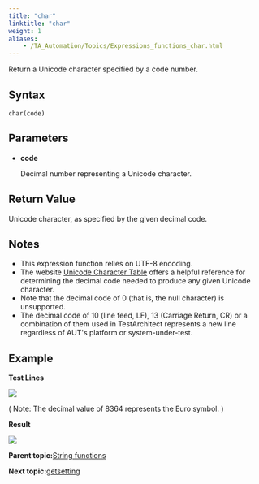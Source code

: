 ```yaml
--- 
title: "char"
linktitle: "char"
weight: 1
aliases: 
    - /TA_Automation/Topics/Expressions_functions_char.html
---
```


Return a Unicode character specified by a code number.

## Syntax

`char(code)`

## Parameters

-   **code**

    Decimal number representing a Unicode character.


## Return Value

Unicode character, as specified by the given decimal code.

## Notes

-   This expression function relies on UTF-8 encoding.
-   The website [Unicode Character Table](http://unicode-table.com/en/) offers a helpful reference for determining the decimal code needed to produce any given Unicode character.
-   Note that the decimal code of 0 \(that is, the null character\) is unsupported.
-   The decimal code of 10 \(line feed, LF\), 13 \(Carriage Return, CR\) or a combination of them used in TestArchitect represents a new line regardless of AUT's platform or system-under-test.

## Example

**Test Lines**

![](/images//Images/automationguide_stringfunction_char_pgm.png)

\( Note: The decimal value of 8364 represents the Euro symbol. \)

**Result**

![](/images//Images/automationguide_stringfunction_char_res.png)

**Parent topic:**[String functions](/TA_Automation/Topics/Expressions_string_functions.html)

**Next topic:**[getsetting](/TA_Automation/Topics/Expressions_functions_getsetting.html)

